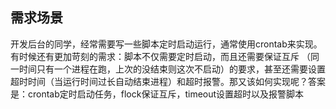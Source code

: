 ## 需求场景

开发后台的同学，经常需要写一些脚本定时启动运行，通常使用crontab来实现。有时候还有更加苛刻的需求：脚本不仅需要定时启动，而且还需要保证互斥
（同一时间只有一个进程在跑，上次的没结束则这次不启动）的要求，甚至还需要设置超时时间（当运行时间过长自动结束进程）和超时报警。那又该如何实现呢？答案是：crontab定时启动任务，flock保证互斥，timeout设置超时以及报警脚本
